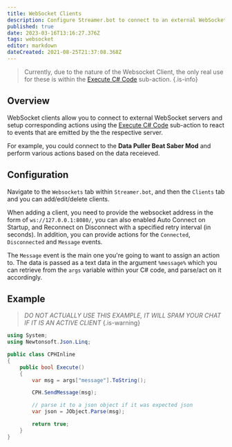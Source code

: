 ```yaml
---
title: WebSocket Clients
description: Configure Streamer.bot to connect to an external WebSocket server
published: true
date: 2023-03-16T13:16:27.376Z
tags: websocket
editor: markdown
dateCreated: 2021-08-25T21:37:08.368Z
---
```


> Currently, due to the nature of the Websocket Client, the only real use for these is within the [Execute C# Code](/Sub-Actions/Code/Execute-CSharp-Code) sub-action.
{.is-info}

## Overview
WebSocket clients allow you to connect to external WebSocket servers and setup corresponding actions using the [Execute C# Code](/Sub-Actions/Code/Execute-CSharp-Code) sub-action to react to events that are emitted by the the respective server.  

For example, you could connect to the **Data Puller Beat Saber Mod** and perform various actions based on the data receieved.

## Configuration
Navigate to the `Websockets` tab within `Streamer.bot`, and then the `Clients` tab and you can add/edit/delete clients.

When adding a client, you need to provide the websocket address in the form of `ws://127.0.0.1:8080/`, you can also enabled Auto Connect on Startup, and Reconnect on Disconnect with a specified retry interval (in seconds).  In addition, you can provide actions for the `Connected`, `Disconnected` and `Message` events.

The `Message` event is the main one you're going to want to assign an action to.  The data is passed as a text data in the argument `%message%` which you can retrieve from the `args` variable within your C# code, and parse/act on it accordingly.


## Example
> *DO NOT ACTUALLY USE THIS EXAMPLE, IT WILL SPAM YOUR CHAT IF IT IS AN ACTIVE CLIENT*
{.is-warning}

```csharp
using System;
using Newtonsoft.Json.Linq;

public class CPHInline
{
    public bool Execute()
    {
        var msg = args["message"].ToString();

        CPH.SendMessage(msg);

        // parse it to a json object if it was expected json
        var json = JObject.Parse(msg); 

        return true;
    }
}
```